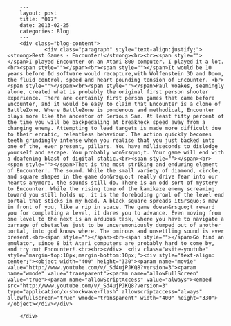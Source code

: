 
        ---
        layout: post
        title: "017"
        date: 2013-02-25
        categories: Blog
        ---
        <div class="blog-content">
				<div class="paragraph" style="text-align:justify;"><strong>Best Games - Encounter!</strong><br><br><span style=""></span>I played Encounter on an Atari 800 computer. I played it a lot. <br><span style=""></span><br><span style=""></span>It would be 10 years before Id software would recapture,with Wolfenstein 3D and Doom, the fluid control, speed and heart pounding tension of Encounter. <br><span style=""></span><br><span style=""></span>Paul Woakes, seemingly alone, created what is probably the original first person shooter experience. There are certainly first person games that came before Encounter, and it would be easy to claim that Encounter is a clone of BattleZone. Where BattleZone is ponderous and methodical, Encounter plays more like the ancestor of Serious Sam. At least fifty percent of the time you will be backpedaling at breakneck speed away from a charging enemy. Attempting to lead targets is made more difficult due to their erratic, relentless behaviour. The action quickly becomes teeth grindingly intense when you realise that you just backed into one of the, ever present, pillars. You have milliseconds to dislodge yourself and escape. You probably won&rsquo;t. Your game will end with a deafening blast of digital static.<br><span style=""></span><br><span style=""></span>That is the most striking and enduring element of Encounter!. The sound. While the small variety of diamond, circle, and square shapes in the game don&rsquo;t really drive fear into our hearts anymore, the sounds still do. There is an odd sort of mystery to Encounter. While the rising tone of the kamikaze enemy screaming toward you still holds up, it is the foreboding growl of the level end portal that sticks in my head. A black square spreads it&rsquo;s maw in front of you, like a rip in space. The game doesn&rsquo;t reward you for completing a level, it dares you to advance. Even moving from one level to the next is an arduous task, where you have to navigate a barrage of obstacles just to be unceremoniously dumped out of another portal, into god knows where. The ominous and unsettling sound is ever present.<br><span style=""></span><br><span style=""></span>Go find an emulator, since 8 bit Atari computers are probably hard to come by, and try out Encounter!.<br><br></div>  <div class="wsite-youtube" style="margin-top:10px;margin-bottom:10px;"><div style="text-align: center;"><object width="400" height="330"><param name="movie" value="http://www.youtube.com/v/_Sd4ujPJKQ8?version=3"><param name="wmode" value="transparent"><param name="allowFullScreen" value="true"><param name="allowScriptAccess" value="always"><embed src="http://www.youtube.com/v/_Sd4ujPJKQ8?version=3" type="application/x-shockwave-flash" allowscriptaccess="always" allowfullscreen="true" wmode="transparent" width="400" height="330"></object></div></div>

		</div>
        